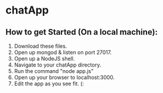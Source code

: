 # chatApp
## How to get Started (On a local machine):

1. Download these files.
2. Open up mongod & listen on port 27017.
3. Open up a NodeJS shell.
4. Navigate to your chatApp directory.
5. Run the command "node app.js"
6. Open up your browser to localhost:3000.
7. Edit the app as you see fit. (:

